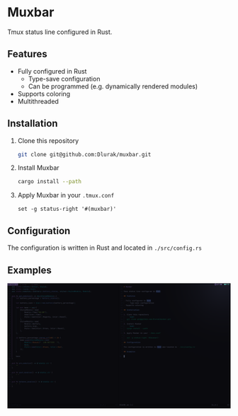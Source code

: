 # Muxbar

Tmux status line configured in Rust.

## Features

- Fully configured in Rust
    - Type-save configuration
    - Can be programmed (e.g. dynamically rendered modules)
- Supports coloring
- Multithreaded

## Installation

1. Clone this repository
   ```bash
   git clone git@github.com:Dlurak/muxbar.git
   ```
2. Install Muxbar
   ```bash
   cargo install --path
   ```
3. Apply Muxbar in your `.tmux.conf`
   ```
   set -g status-right '#(muxbar)'
   ```
## Configuration

The configuration is written in Rust and located in `./src/config.rs`

## Examples

![Default](./assets/default.png)
